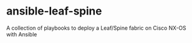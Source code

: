 # ansible-leaf-spine
A collection of playbooks to deploy a Leaf/Spine fabric on Cisco NX-OS with Ansible
